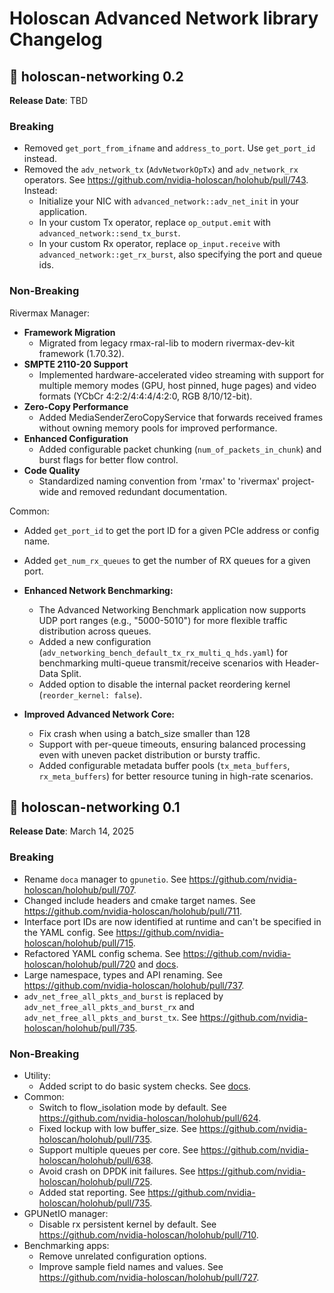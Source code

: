# Holoscan Advanced Network library Changelog

## 🚧 holoscan-networking 0.2

**Release Date**: TBD

### Breaking

- Removed `get_port_from_ifname` and `address_to_port`. Use `get_port_id` instead.
- Removed the `adv_network_tx` (`AdvNetworkOpTx`) and `adv_network_rx` operators. See https://github.com/nvidia-holoscan/holohub/pull/743. Instead:
  - Initialize your NIC with `advanced_network::adv_net_init` in your application.
  - In your custom Tx operator, replace `op_output.emit` with `advanced_network::send_tx_burst`.
  - In your custom Rx operator, replace `op_input.receive` with `advanced_network::get_rx_burst`, also specifying the port and queue ids.

### Non-Breaking

Rivermax Manager:
-   **Framework Migration**
    -   Migrated from legacy rmax-ral-lib to modern rivermax-dev-kit framework (1.70.32).
-   **SMPTE 2110-20 Support**
    -   Implemented hardware-accelerated video streaming with support for multiple memory modes (GPU, host pinned, huge pages) and video formats (YCbCr 4:2:2/4:4:4/4:2:0, RGB 8/10/12-bit).
-   **Zero-Copy Performance**
    -   Added MediaSenderZeroCopyService that forwards received frames without owning memory pools for improved performance.
-   **Enhanced Configuration**
    -   Added configurable packet chunking (`num_of_packets_in_chunk`) and burst flags for better flow control.
-   **Code Quality**
    -   Standardized naming convention from 'rmax' to 'rivermax' project-wide and removed redundant documentation.

Common:
- Added `get_port_id` to get the port ID for a given PCIe address or config name.
- Added `get_num_rx_queues` to get the number of RX queues for a given port.

-   **Enhanced Network Benchmarking:**
    -   The Advanced Networking Benchmark application now supports UDP port ranges (e.g., "5000-5010") for more flexible traffic distribution across queues.
    -   Added a new configuration (`adv_networking_bench_default_tx_rx_multi_q_hds.yaml`) for benchmarking multi-queue transmit/receive scenarios with Header-Data Split.
    -   Added option to disable the internal packet reordering kernel (`reorder_kernel: false`).
-   **Improved Advanced Network Core:**
    -   Fix crash when using a batch_size smaller than 128
    -   Support with per-queue timeouts, ensuring balanced processing even with uneven packet distribution or bursty traffic.
    -   Added configurable metadata buffer pools (`tx_meta_buffers`, `rx_meta_buffers`) for better resource tuning in high-rate scenarios.


## 🚀 holoscan-networking 0.1

**Release Date**: March 14, 2025

### Breaking

- Rename `doca` manager to `gpunetio`. See https://github.com/nvidia-holoscan/holohub/pull/707.
- Changed include headers and cmake target names. See https://github.com/nvidia-holoscan/holohub/pull/711.
- Interface port IDs are now identified at runtime and can't be specified in the YAML config. See https://github.com/nvidia-holoscan/holohub/pull/715.
- Refactored YAML config schema. See https://github.com/nvidia-holoscan/holohub/pull/720 and [docs](https://nvidia-holoscan.github.io/holohub/tutorials/high_performance_networking/#51-understand-the-configuration-parameters).
- Large namespace, types and API renaming. See https://github.com/nvidia-holoscan/holohub/pull/737.
- `adv_net_free_all_pkts_and_burst` is replaced by `adv_net_free_all_pkts_and_burst_rx` and `adv_net_free_all_pkts_and_burst_tx`. See https://github.com/nvidia-holoscan/holohub/pull/735.

### Non-Breaking

- Utility:
  - Added script to do basic system checks. See [docs](https://nvidia-holoscan.github.io/holohub/tutorials/high_performance_networking/#3-optimal-system-configurations).
- Common:
  - Switch to flow_isolation mode by default. See https://github.com/nvidia-holoscan/holohub/pull/624.
  - Fixed lockup with low buffer_size. See https://github.com/nvidia-holoscan/holohub/pull/735.
  - Support multiple queues per core. See https://github.com/nvidia-holoscan/holohub/pull/638.
  - Avoid crash on DPDK init failures. See https://github.com/nvidia-holoscan/holohub/pull/725.
  - Added stat reporting. See https://github.com/nvidia-holoscan/holohub/pull/735.
- GPUNetIO manager:
  - Disable rx persistent kernel by default. See https://github.com/nvidia-holoscan/holohub/pull/710.
- Benchmarking apps:
  - Remove unrelated configuration options.
  - Improve sample field names and values. See https://github.com/nvidia-holoscan/holohub/pull/727.
